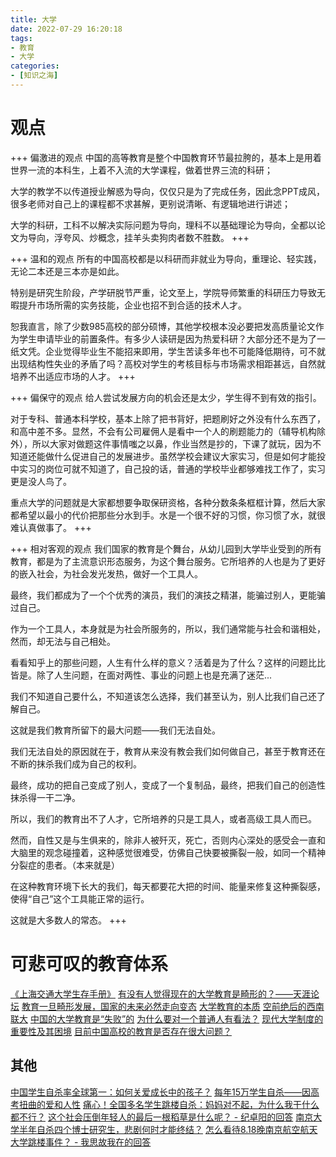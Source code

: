 ```yaml
---
title: 大学
date: 2022-07-29 16:20:18
tags:
- 教育
- 大学
categories:
- [知识之海]
---
```


# 观点

+++ 偏激进的观点
中国的高等教育是整个中国教育环节最拉胯的，基本上是用着世界一流的本科生，上着不入流的大学课程，做着世界三流的科研；

大学的教学不以传道授业解惑为导向，仅仅只是为了完成任务，因此念PPT成风，很多老师对自己上的课程都不求甚解，更别说清晰、有逻辑地进行讲述；

大学的科研，工科不以解决实际问题为导向，理科不以基础理论为导向，全都以论文为导向，浮夸风、炒概念，挂羊头卖狗肉者数不胜数。
+++

+++ 温和的观点
所有的中国高校都是以科研而非就业为导向，重理论、轻实践，无论二本还是三本亦是如此。

特别是研究生阶段，产学研脱节严重，论文至上，学院导师繁重的科研压力导致无暇提升市场所需的实务技能，企业也招不到合适的技术人才。

恕我直言，除了少数985高校的部分硕博，其他学校根本没必要把发高质量论文作为学生申请毕业的前置条件。有多少人读研是因为热爱科研？大部分还不是为了一纸文凭。企业觉得毕业生不能招来即用，学生苦读多年也不可能降低期待，可不就出现结构性失业的矛盾了吗？高校对学生的考核目标与市场需求相距甚远，自然就培养不出适应市场的人才。
+++

+++ 偏保守的观点
给人尝试发展方向的机会还是太少，学生得不到有效的指引。

对于专科、普通本科学校，基本上除了把书背好，把题刷好之外没有什么东西了，和高中差不多。显然，不会有公司雇佣人是看中一个人的刷题能力的（辅导机构除外），所以大家对做题这件事情嗤之以鼻，作业当然是抄的，下课了就玩，因为不知道还能做什么促进自己的发展进步。虽然学校会建议大家实习，但是如何才能投中实习的岗位可就不知道了，自己投的话，普通的学校毕业都够难找工作了，实习更是没人鸟了。

重点大学的问题就是大家都想要争取保研资格，各种分数条条框框计算，然后大家都希望以最小的代价把那些分水到手。水是一个很不好的习惯，你习惯了水，就很难认真做事了。
+++

+++ 相对客观的观点
我们国家的教育是个舞台，从幼儿园到大学毕业受到的所有教育，都是为了主流意识形态服务，为这个舞台服务。它所培养的人也是为了更好的嵌入社会，为社会发光发热，做好一个工具人。

最终，我们都成为了一个个优秀的演员，我们的演技之精湛，能骗过别人，更能骗过自己。

作为一个工具人，本身就是为社会所服务的，所以，我们通常能与社会和谐相处，然而，却无法与自己相处。

看看知乎上的那些问题，人生有什么样的意义？活着是为了什么？这样的问题比比皆是。除了人生问题，在面对两性、事业的问题上也是充满了迷茫...

我们不知道自己要什么，不知道该怎么选择，我们甚至认为，别人比我们自己还了解自己。

这就是我们教育所留下的最大问题——我们无法自处。

我们无法自处的原因就在于，教育从来没有教会我们如何做自己，甚至于教育还在不断的抹杀我们成为自己的权利。

最终，成功的把自己变成了别人，变成了一个复制品，最终，把我们自己的创造性抹杀得一干二净。

所以，我们的教育出不了人才，它所培养的只是工具人，或者高级工具人而已。

然而，自性又是与生俱来的，除非人被歼灭，死亡，否则内心深处的感受会一直和大脑里的观念碰撞着，这种感觉很难受，仿佛自己快要被撕裂一般，如同一个精神分裂症的患者。（本来就是）

在这种教育环境下长大的我们，每天都要花大把的时间、能量来修复这种撕裂感，使得“自己”这个工具能正常的运行。

这就是大多数人的常态。
+++

# 可悲可叹的教育体系

[《上海交通大学生存手册》](https://survivesjtu.gitbook.io/survivesjtumanual/)
[有没有人觉得现在的大学教育是畸形的？——天涯论坛](http://bbs.tianya.cn/post-free-1549786-1.shtml)
[教育一旦畸形发展，国家的未来必然走向变态](https://www.sohu.com/a/410399921_125481)
[大学教育的本质](https://www.zhihu.com/question/21018262/answer/48341261)
[空前绝后的西南联大](https://www.zhihu.com/question/21018262/answer/1716425580)
[中国的大学教育是“失败”的](https://www.zhihu.com/question/37042151/answer/1125118199)
[为什么要对一个普通人有看法？](https://www.zhihu.com/question/21018262/answer/1561828298)
[现代大学制度的重要性及其困境](https://www.bilibili.com/read/cv4936504)
[目前中国高校的教育是否存在很大问题？](https://zhuanlan.zhihu.com/p/414619283)

## 其他

[中国学生自杀率全球第一：如何关爱成长中的孩子？](https://zhuanlan.zhihu.com/p/58944966)
[每年15万学生自杀——因高考扭曲的爱和人性](https://zhuanlan.zhihu.com/p/68172117)
[痛心！全国多名学生跳楼自杀：妈妈对不起，为什么我干什么都不行？](https://zhuanlan.zhihu.com/p/144153121)
[这个社会压倒年轻人的最后一根稻草是什么呢？ - 纪卓阳的回答](https://www.zhihu.com/question/436072918/answer/1720932842)
[南京大学半年自杀四个博士研究生，悲剧何时才能终结？](https://zhuanlan.zhihu.com/p/364705493)
[怎么看待8.18晚南京航空航天大学跳楼事件？ - 我思故我在的回答](https://www.zhihu.com/question/415379183/answer/1471443324)